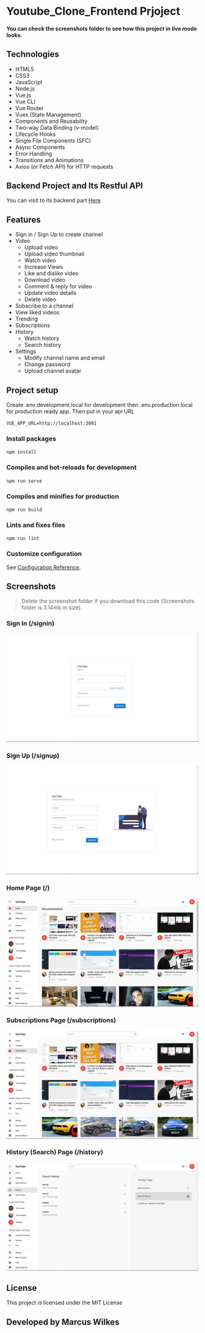 # Youtube_Clone_Frontend Prjoject

#### You can check the screenshots folder to see how this project in live mode looks.

## Technologies
- HTML5
- CSS3
- JavaScript
- Node.js
- Vue.js
- Vue CLI
- Vue Router
- Vuex (State Management)
- Components and Reusability
- Two-way Data Binding (v-model)
- Lifecycle Hooks
- Single File Components (SFC)
- Async Components
- Error Handling
- Transitions and Animations
- Axios (or Fetch API) for HTTP requests

## Backend Project and Its Restful API

You can visit to its backend part [Here](https://github.com/markus-wilkes/youtube_clone_backend.github.io)

## Features

- Sign in / Sign Up to create channel
- Video
  - Upload video
  - Upload video thumbnail
  - Watch video
  - Increase Views
  - Like and dislike video
  - Download video
  - Comment & reply for video
  - Update video details
  - Delete video
- Subscribe to a channel
- View liked videos
- Trending
- Subscriptions
- History
  - Watch history
  - Search history
- Settings
  - Modify channel name and email
  - Change password
  - Upload channel avatar

## Project setup

Create .env.development.local for development then .env.production.local for production ready app.
Then put in your api URL

```
VUE_APP_URL=http://localhost:3001
```

### Install packages

```
npm install
```

### Compiles and hot-reloads for development

```
npm run serve
```

### Compiles and minifies for production

```
npm run build
```

### Lints and fixes files

```
npm run lint
```

### Customize configuration

See [Configuration Reference](https://cli.vuejs.org/config/).

## Screenshots

> Delete the screenshot folder if you download this code (Screenshots folder is 3.14mb in size).

### Sign In (/signin)

![Screenshot](screenshots/20%20-%20Sign%20in.jpg)

### Sign Up (/signup)

![Screenshot](screenshots/21%20-%20Sign%20up.jpg)

### Home Page (/)

![Screenshot](screenshots/1%20-%20Home.jpg)


### Subscriptions Page (/subscriptions)

![Screenshot](screenshots/3%20-%20Subscriptions.jpg)

### History (Search) Page (/history)

![Screenshot](screenshots/5%20-%20Search%20History.jpg)


## License

This project is licensed under the MIT License

## Developed by Marcus Wilkes

